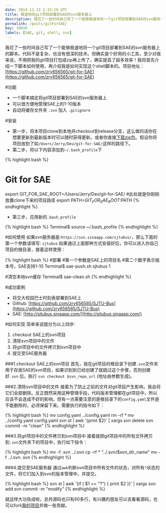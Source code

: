 ```yaml
---
date: 2014-11-13 2:15:10 UTC
title: 极速地将git项目部署到SAE的svn服务器上
description: 我花了一些时间自己写了一个能够极速地将一个git项目部署到SAE的svn服务器上的脚本。代码不是复杂，也没有很深的技术。但确实是个好用的小工具，至少对我来说，不用把我的git项目打包成zip再上传了，确实提高了超多效率！我将首先介绍一下脚本如何使用，再介绍我是如何实现这个shell脚本的。
permalink: /posts/gitForSAE/
key: 10016
labels: [SAE, git, shell, svn]
---
```


我花了一些时间自己写了一个能够极速地将一个git项目部署到SAE的svn服务器上的脚本。代码不是复杂，也没有很深的技术。但确实是个好用的小工具，至少对我来说，不用把我的git项目打包成zip再上传了，确实提高了超多效率！我将首先介绍一下脚本如何使用，再介绍我是如何实现这个shell脚本的。项目地址：[https://github.com/zry656565/git-for-SAE](https://github.com/zry656565/git-for-SAE)


#功能
- 一个脚本搞定将git项目部署到SAE的svn服务器上
- 可以很方便地管理SAE上的1-10版本
- 自动将缓存文件夹 `.svn` 加入 `.gitignore`

#安装
- 第一步，将本项目clone到本地并checkout到release分支，这么做的话你在想要更新到最新版本时可以随时获得更新。或者你直接[下载zip包](https://github.com/zry656565/git-for-SAE/archive/release.zip)。假设你将项目放到了如`/Users/Jerry/Dev/git-for-SAE/`这样的路径下。
- 第二步，将以下内容添加到`~/.bash_profile`下

{% highlight bash %}
# Git for SAE
export GIT_FOR_SAE_ROOT=/Users/Jerry/Dev/git-for-SAE/ #此处就是你刚刚放置clone下来的项目路径
export PATH=$GIT_FOR_SAE_ROOT:$PATH
{% endhighlight %}

- 第三步，应用新的`.bash_profile`

{% highlight bash %}
Terminal$ source ~/.bash_profile
{% endhighlight %}

#如何使用
如果svn服务器是:`https://svn.sinaapp.com/sjtubus/`，那么下面的第一个参数请填写: `sjtubus`
如果通过上面那种方式安装好后，你可以进入你自己项目的根目录，接着这样使用：

{% highlight bash %}
#部署
#第一个参数是SAE上的项目名
#第二个数字表示版本号，SAE支持1-10
Terminal$ sae-push.sh sjtubus 1

#清空本地svn缓存
Terminal$ sae-clean.sh
{% endhighlight %}


#成功案例
- 将交大校园巴士时刻表部署到SAE上
- Github: [https://github.com/zry656565/SJTU-Bus](https://github.com/zry656565/SJTU-Bus)
- SAE: [http://sjtubus.sinaapp.com/](http://sjtubus.sinaapp.com/)


#如何实现
简单来说就分为以上四步:
1. checkout SAE上的svn项目
2. 清除svn项目中的文件
3. 将git项目中的文件拷贝到svn项目中
4. 提交至SAE服务器

###1.checkout SAE上的svn项目
首先，我在git项目的根目录下创建`.svn`文件夹用于存放SAE的svn项目，如果识别到已经创建了就跳过这个步骤，否则创建好`.svn` 后，执行 `svn checkout $svn_repo_url` (地址由参数生成)。

###2.清除svn项目中的文件
接着为了防止之前的文件对git项目产生影响，我会将它们全部删除。反正既然采用这种管理手段，代码版本管理都在git项目中，所以应该不会造成不好的影响。但有一点需要注意的是根目录下的`config.yaml`文件是不能删除的，必须保留下来。需要执行的指令如下：

{% highlight bash %}
mv config.yaml ../config.yaml
rm -rf *
mv ../config.yaml config.yaml
svn st | awk '{print $2}' | xargs svn delete
svn commit -m "clean"
{% endhighlight %}

###3.将git项目中的文件拷贝到svn项目中
接着就把git项目中的所有文件拷贝到`.svn`文件夹下的项目中，执行如下指令：

{% highlight bash %}
mv -f .svn ../.svn
cp -rf * "../.svn/$svn_dir_name"
mv -f ../.svn .svn
{% endhighlight %}

###4.提交至SAE服务器
通过`awk`判断svn项目中所有文件的状态，对所有`?`状态的文件，将它们加入到svn的版本管理中，并提交。

{% highlight bash %}
svn st | awk '{if ( $1 == "?") { print $2 }}' | xargs svn add
svn commit -m "modify"
{% endhighlight %}

就这样大功告成啦，总共源码也只有60多行，有兴趣的朋友可以去看看源码，也可以fork[我的项目](https://github.com/zry656565/git-for-SAE)并做一些贡献。

